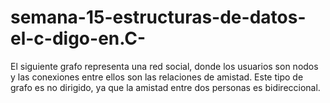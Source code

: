 # semana-15-estructuras-de-datos-el-c-digo-en.C-
El siguiente grafo representa una red social, donde los usuarios son nodos y las conexiones entre ellos son las relaciones de amistad. Este tipo de grafo es no dirigido, ya que la amistad entre dos personas es bidireccional.
